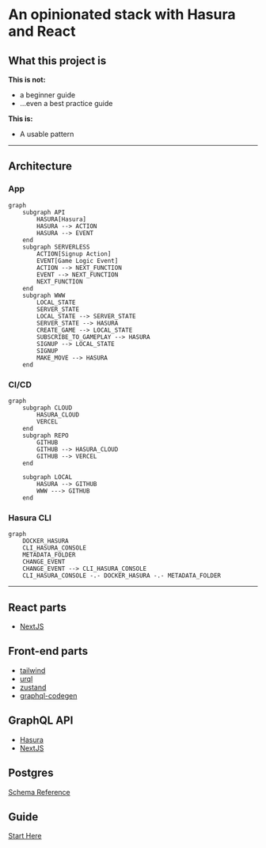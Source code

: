 # An opinionated stack with Hasura and React

## What this project is

**This is not:**

- a beginner guide
- …even a best practice guide

**This is:**

- A usable pattern

---

## Architecture

### App

```mermaid
graph
    subgraph API
        HASURA[Hasura]
        HASURA --> ACTION
        HASURA --> EVENT
    end
    subgraph SERVERLESS
        ACTION[Signup Action]
        EVENT[Game Logic Event]
        ACTION --> NEXT_FUNCTION
        EVENT --> NEXT_FUNCTION
        NEXT_FUNCTION
    end
    subgraph WWW
        LOCAL_STATE
        SERVER_STATE
        LOCAL_STATE --> SERVER_STATE
        SERVER_STATE --> HASURA
        CREATE_GAME --> LOCAL_STATE
        SUBSCRIBE_TO_GAMEPLAY --> HASURA
        SIGNUP --> LOCAL_STATE
        SIGNUP
        MAKE_MOVE --> HASURA
    end
```

### CI/CD

```mermaid
graph
    subgraph CLOUD
        HASURA_CLOUD
        VERCEL
    end
    subgraph REPO
        GITHUB
        GITHUB --> HASURA_CLOUD
        GITHUB --> VERCEL
    end

    subgraph LOCAL
        HASURA --> GITHUB
        WWW ---> GITHUB
    end
```

### Hasura CLI

```mermaid
graph
    DOCKER_HASURA
    CLI_HASURA_CONSOLE
    METADATA_FOLDER
    CHANGE_EVENT
    CHANGE_EVENT --> CLI_HASURA_CONSOLE
    CLI_HASURA_CONSOLE -.- DOCKER_HASURA -.- METADATA_FOLDER
```

---

## React parts

- [NextJS](./guide/nextjs.md)

## Front-end parts

- [tailwind](./guide/tailwind.md)
- [urql](./guide/urql.md)
- [zustand](./guide/zustand.md)
- [graphql-codegen](./guide/graphql-codegen.md)

## GraphQL API

- [Hasura](./guide/hasura.md)
- [NextJS](./guide/nextjs.md)

## Postgres

[Schema Reference](./complete/hasura/migrations/Default/1650632011592_init/up.sql)

## Guide

[Start Here](./guide/start.md)
